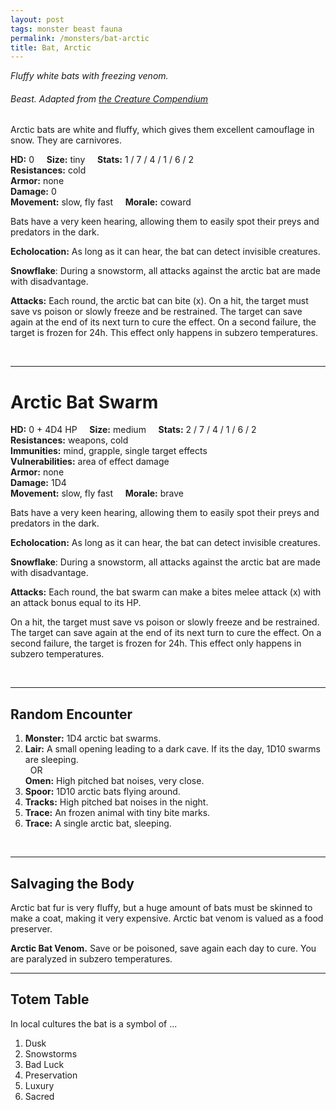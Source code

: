 ```yaml
---
layout: post
tags: monster beast fauna
permalink: /monsters/bat-arctic
title: Bat, Arctic
---
```


*Fluffy white bats with freezing venom.*

###### Beast. Adapted from [the Creature Compendium](https://www.drivethrurpg.com/product/147588/CC1-Creature-Compendium)

Arctic bats are white and fluffy, which gives them excellent camouflage in snow. They are carnivores.

**HD:** 0  &nbsp; &nbsp;  **Size:** tiny &nbsp; &nbsp; **Stats:** 1 / 7 / 4 / 1 / 6 / 2   <br>
**Resistances:** cold <br>
**Armor:** none <br>
**Damage:** 0 <br>
**Movement:** slow, fly fast &nbsp; &nbsp; **Morale:** coward <br>

Bats have a very keen hearing, allowing them to easily spot their preys and predators in the dark.

**Echolocation:** As long as it can hear, the bat can detect invisible creatures.

**Snowflake**: During a snowstorm, all attacks against the arctic bat are made with disadvantage.

**Attacks:** Each round, the arctic bat can bite (x). On a hit, the target must save vs poison or slowly freeze and be restrained. The target can save again at the end of its next turn to cure the effect. On a second failure, the target is frozen for 24h. This effect only happens in subzero temperatures.

<br>

---

# Arctic Bat Swarm

**HD:** 0 + 4D4 HP  &nbsp; &nbsp;  **Size:** medium &nbsp; &nbsp; **Stats:** 2 / 7 / 4 / 1 / 6 / 2   <br>
**Resistances:** weapons, cold <br>
**Immunities:** mind, grapple, single target effects <br>
**Vulnerabilities:** area of effect damage <br>
**Armor:** none <br>
**Damage:** 1D4 <br>
**Movement:** slow, fly fast &nbsp; &nbsp; **Morale:** brave <br>

Bats have a very keen hearing, allowing them to easily spot their preys and predators in the dark.

**Echolocation:** As long as it can hear, the bat can detect invisible creatures.

**Snowflake**: During a snowstorm, all attacks against the arctic bat are made with disadvantage.

**Attacks:** Each round, the bat swarm can make a bites melee attack (x) with an attack bonus equal to its HP. 

On a hit, the target must save vs poison or slowly freeze and be restrained. The target can save again at the end of its next turn to cure the effect. On a second failure, the target is frozen for 24h. This effect only happens in subzero temperatures.

<br>

---

## Random Encounter

1. **Monster:** 1D4 arctic bat swarms.
1. **Lair:** A small opening leading to a dark cave. If its the day, 1D10 swarms are sleeping. <br>	&nbsp; OR <br>	**Omen:** High pitched bat noises, very close.
1. **Spoor:** 1D10 arctic bats flying around.
1. **Tracks:** High pitched bat noises in the night.
1. **Trace:** An frozen animal with tiny bite marks.
1. **Trace:** A single arctic bat, sleeping.

<br>

---

## Salvaging the Body

Arctic bat fur is very fluffy, but a huge amount of bats must be skinned to make a coat, making it very expensive. Arctic bat venom is valued as a food preserver.

<span class="alchemy">**Arctic Bat Venom.** Save or be poisoned, save again each day to cure. You are paralyzed in subzero temperatures.</span>

---

## Totem Table

In local cultures the bat is a symbol of ...

1. Dusk
1. Snowstorms
1. Bad Luck
1. Preservation
1. Luxury
1. Sacred 

